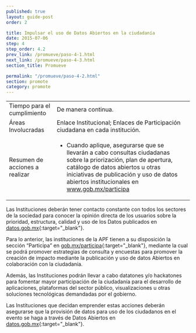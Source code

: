 ```yaml
---
published: true
layout: guide-post
order: 2

title: Impulsar el uso de Datos Abiertos en la ciudadanía
date: 2015-07-06
step: 4
step_order: 4.2
prev_link: /promueve/paso-4-1.html
next_link: /promueve/paso-4-3.html
section_title: Promueve

permalink: "/promueve/paso-4-2.html"
section: promote
category: promote
---
```


<table>
  <tbody>
    <tr>
      <td>Tiempo para el cumplimiento</td>
      <td>De manera continua.</td>
    </tr>
    <tr>
      <td>Áreas Involucradas</td>
      <td>Enlace Institucional; Enlaces de Participación ciudadana en cada institución.</td>
    </tr>
    <tr>
      <td>Resumen de acciones a realizar</td>
      <td>
        <ul>
          <li>Cuando aplique, asegurarse que se llevarán a cabo consultas ciudadanas sobre la priorización, plan de apertura, catálogo de datos abiertos u otras iniciativas de publicación y uso de datos abiertos institucionales en <a href="http://www.gob.mx/participa" target="_blank">www.gob.mx/participa</a></li>
        </ul>
      </td>
    </tr>
  </tbody>
</table>

Las Instituciones deberán tener contacto constante con todos los sectores de la sociedad para conocer la opinión directa de los usuarios sobre la prioridad, estructura, calidad y uso de los Datos publicados en [datos.gob.mx](http://datos.gob.mx){:target="_blank"}.

Para lo anterior, las instituciones de la APF tienen a su disposición la sección “Participa” en [gob.mx/participa](http://gob.mx/participa){:target="_blank"}, mediante la cual se podrá promover estrategias de consulta y encuestas para promover la creación de impacto mediante la publicación y uso de datos Abiertos en colaboración con la ciudadanía. 

Además, las Instituciones podrán llevar a cabo datatones y/o hackatones para fomentar mayor participación de la ciudadanía para el desarrollo de aplicaciones, plataformas del sector público, visualizaciones u otras soluciones tecnológicas demandadas por el gobierno. 

Las Instituciones que decidan emprender estas acciones deberán asegurarse que la provisión de datos para uso de los ciudadanos en el evento se haga a través de Datos Abiertos en [datos.gob.mx](http://datos.gob.mx){:target="_blank"}.